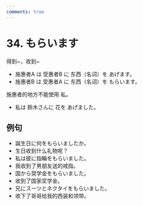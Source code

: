 ```yaml
---
comments: true
---
```


# 34. もらいます
得到~，收到~

- 施惠者A は 受惠者B に 东西（名词）を あげます。
- 施惠者B は 受惠者A に 东西（名词）を もらいます。

施惠者的地方不能使用 私。

- 私は 鈴木さんに 花を あげました。

## 例句

- 誕生日に何をもらいましたか。
- 生日收到什么礼物呢？
- 私は彼に指輪をもらいました。
- 我收到了男朋友送的戒指。
- 国から奨学金をもらいました。
- 收到了国家奖学金。
- 兄にスーツとネクタイをもらいました。
- 收下了哥哥给我的西装和领带。

